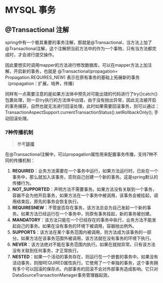 # MYSQL 事务

## @Transactional 注解

spring中有一个极其重要的事务注解，那就是@Transactional，当方法上加了@Transactional注解，这个注解把当前方法中的作为一个事物，只有当方法都完成时，才会进行提交操作。

因此要想实时调用mapper的方法进行修改数据库，可以在mapper方法上加注解，开启新的事务，也就是
@Transactional(propagation= Propagation.REQUIRES_NEW) 表示在原有事务的基础上拓展新的事务（propagation：扩展，培养，传播）

同样有一点需要注意的是如果方法体中预先对可能出错的代码进行了try{}catch{}包裹处理，则一旦try执行的方法体中出错，由于没有抛出异常，因此无法被开启的事务捕获，自然也就无法进行回滚处理，此时如果需要回滚事务，则可以通过：
TransactionAspectSupport.currentTransactionStatus().setRollbackOnly();
手动回滚处理。

### 7种传播机制

> 参考[链接](https://blog.csdn.net/totally123/article/details/52301604)

在@Transactional注解中，可以propagation属性用来配置事务传播，支持7种不同的传播机制：

1. **REQUIRED**：业务方法需要在一个事务中运行，如果方法运行时，已处在一个事务中，那么就加入该事务，否则自己创建一个新的事务。这是spring默认的传播行为。
2. **NOT_SUPPORTED**：声明方法不需要事务。如果方法没有关联到一个事务，容器不会为他开启事务，如果方法在一个事务中被调用，该事务会被挂起，调用结束后，原先的事务会恢复执行。
3. **REQUIRESNEW**：不管是否存在事务，该方法总会为自己发起一个新的事务。如果方法已经运行在一个事务中，则原有事务挂起，新的事务被创建。
4. **MANDATORY**：该方法只能在一个已经存在的事务中执行，业务方法不能发起自己的事务。如果在没有事务的环境下被调用，容器抛出例外。
5. **SUPPORTS**：该方法在某个事务范围内被调用，则方法成为该事务的一部分。如果方法在该事务范围外被调用，该方法就在没有事务的环境下执行。
6. **NEVER**：该方法绝对不能在事务范围内执行。如果在就抛异常。只有该方法没有关联到任何事务，才正常执行。
7. **NESTED**：如果一个活动的事务存在，则运行在一个嵌套的事务中。如果没有活动事务，则按REQUIRED属性执行。它使用了一个单独的事务，这个事务拥有多个可以回滚的保存点。内部事务的回滚不会对外部事务造成影响。它只对DataSourceTransactionManager事务管理器起效。
